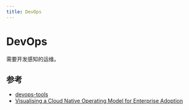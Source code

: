 ```yaml
---
title: DevOps
---
```


# DevOps

需要开发感知的运维。

## 参考

- [devops-tools](https://www.guru99.com/devops-tools.html)
- [Visualising a Cloud Native Operating Model for Enterprise Adoption](https://medium.com/@lachlan_white/b70cc5790d48)
